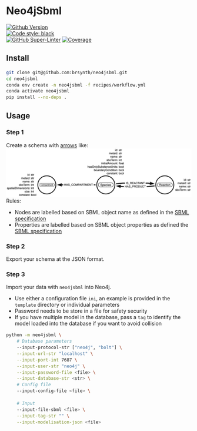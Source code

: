 # Neo4jSbml

[![Github Version](https://img.shields.io/github/v/release/brsynth/neo4jsbml?display_name=tag&sort=semver)](version)  
[![Code style: black](https://img.shields.io/badge/code%20style-black-000000.svg)](https://github.com/psf/black)  
[![GitHub Super-Linter](https://github.com/brsynth/brsynth/workflows/Tests/badge.svg)](https://github.com/marketplace/actions/super-linter) [![Coverage](https://img.shields.io/coveralls/github/brsynth/neo4jsbml)](coveralls)  

## Install

```sh
git clone git@github.com:brsynth/neo4jsbml.git
cd neo4jsbml
conda env create -n neo4jsbml -f recipes/workflow.yml
conda activate neo4jsbml
pip install --no-deps .
```

## Usage

### Step 1

Create a schema with [arrows](https://arrows.app) like:  
![schema](tests/dataset/PathwayModelisation-1.0.0.arrows.png "Schema SBML")
Rules:
* Nodes are labelled based on SBML object name as defined in the [SBML specification](https://sbml.org)
* Properties are labelled based on SBML object properties as defined the [SBML specification](https://sbml.org)

### Step 2

Export your schema at the JSON format.

### Step 3

Import your data with `neo4jsbml` into Neo4j.  
* Use either a configuration file `ini`, an example is provided in the `template` directory or individual parameters
* Password needs to be store in a file for safety security
* If you have multiple model in the database, pass a `tag` to identify the model loaded into the database if you want to avoid collision

```sh
python -m neo4jsbml \
    # Database parameters
    --input-protocol-str ["neo4j", "bolt"] \
    --input-url-str "localhost" \
    --input-port-int 7687 \
    --input-user-str "neo4j" \
    --input-password-file <file> \
    --input-database-str <str> \
    # Config file
    --input-config-file <file> \

    # Input
    --input-file-sbml <file> \
    --input-tag-str "" \
    --input-modelisation-json <file>
```
